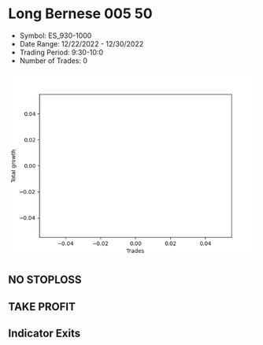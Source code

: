 # Long Bernese 005 50 
- Symbol: ES_930-1000
- Date Range: 12/22/2022 - 12/30/2022
- Trading Period: 9:30-10:0
- Number of Trades: 0

![Plot](LongBernese00550ES_930-1000.png)
## NO STOPLOSS














## TAKE PROFIT











## Indicator Exits


